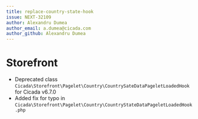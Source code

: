 ```yaml
---
title: replace-country-state-hook
issue: NEXT-32109
author: Alexandru Dumea
author_email: a.dumea@cicada.com
author_github: Alexandru Dumea
---
```

# Storefront
* Deprecated class `Cicada\Storefront\Pagelet\Country\CountrySateDataPageletLoadedHook` for Cicada v6.7.0
* Added fix for typo in  `Cicada\Storefront\Pagelet\Country\CountryStateDataPageletLoadedHook.php`

